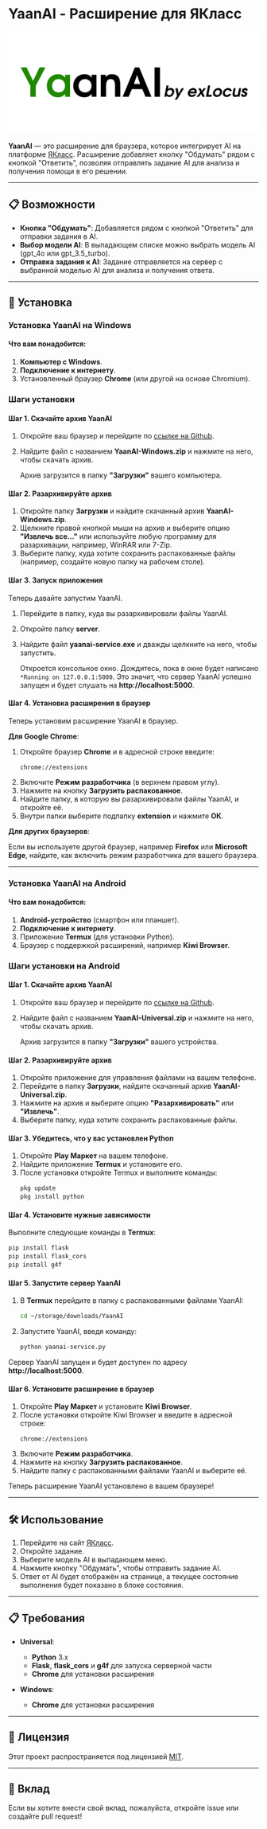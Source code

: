 # YaanAI - Расширение для ЯКласс

![YaanAI Logo](https://github.com/exlocus/project-yaanai/blob/main/YaanAI-README-Images/logo.png)

**YaanAI** — это расширение для браузера, которое интегрирует AI на платформе [ЯКласс](https://www.yaklass.ru). Расширение добавляет кнопку "Обдумать" рядом с кнопкой "Ответить", позволяя отправлять задание AI для анализа и получения помощи в его решении.

---

## 📋 Возможности

- **Кнопка "Обдумать"**: Добавляется рядом с кнопкой "Ответить" для отправки задания в AI.
- **Выбор модели AI**: В выпадающем списке можно выбрать модель AI (gpt_4o или gpt_3.5_turbo).
- **Отправка задания к AI**: Задание отправляется на сервер с выбранной моделью AI для анализа и получения ответа.

---

## 🚀 Установка

### Установка YaanAI на Windows

#### Что вам понадобится:

1. **Компьютер с Windows**.
2. **Подключение к интернету**.
3. Установленный браузер **Chrome** (или другой на основе Chromium).

### Шаги установки

#### Шаг 1. Скачайте архив YaanAI

1. Откройте ваш браузер и перейдите по [ссылке на Github](https://github.com/exlocus/project-yaanai/releases).
2. Найдите файл с названием **YaanAI-Windows.zip** и нажмите на него, чтобы скачать архив.

   Архив загрузится в папку **"Загрузки"** вашего компьютера.

#### Шаг 2. Разархивируйте архив

1. Откройте папку **Загрузки** и найдите скачанный архив **YaanAI-Windows.zip**.
2. Щелкните правой кнопкой мыши на архив и выберите опцию **"Извлечь все..."** или используйте любую программу для разархивации, например, WinRAR или 7-Zip.
3. Выберите папку, куда хотите сохранить распакованные файлы (например, создайте новую папку на рабочем столе).

#### Шаг 3. Запуск приложения

Теперь давайте запустим YaanAI.

1. Перейдите в папку, куда вы разархивировали файлы YaanAI.
2. Откройте папку **server**.
3. Найдите файл **yaanai-service.exe** и дважды щелкните на него, чтобы запустить.

   Откроется консольное окно. Дождитесь, пока в окне будет написано `*Running on 127.0.0.1:5000`. Это значит, что сервер YaanAI успешно запущен и будет слушать на **http://localhost:5000**.

#### Шаг 4. Установка расширения в браузер

Теперь установим расширение YaanAI в браузер.

**Для Google Chrome**:

1. Откройте браузер **Chrome** и в адресной строке введите:
   ```text
   chrome://extensions
   ```
2. Включите **Режим разработчика** (в верхнем правом углу).
3. Нажмите на кнопку **Загрузить распакованное**.
4. Найдите папку, в которую вы разархивировали файлы YaanAI, и откройте её.
5. Внутри папки выберите подпапку **extension** и нажмите **ОК**.

**Для других браузеров**:

Если вы используете другой браузер, например **Firefox** или **Microsoft Edge**, найдите, как включить режим разработчика для вашего браузера.

---

### Установка YaanAI на Android

#### Что вам понадобится:

1. **Android-устройство** (смартфон или планшет).
2. **Подключение к интернету**.
3. Приложение **Termux** (для установки Python).
4. Браузер с поддержкой расширений, например **Kiwi Browser**.

### Шаги установки на Android

#### Шаг 1. Скачайте архив YaanAI

1. Откройте ваш браузер и перейдите по [ссылке на Github](https://github.com/exlocus/project-yaanai/releases).
2. Найдите файл с названием **YaanAI-Universal.zip** и нажмите на него, чтобы скачать архив.

   Архив загрузится в папку **"Загрузки"** вашего устройства.

#### Шаг 2. Разархивируйте архив

1. Откройте приложение для управления файлами на вашем телефоне.
2. Перейдите в папку **Загрузки**, найдите скачанный архив **YaanAI-Universal.zip**.
3. Нажмите на архив и выберите опцию **"Разархивировать"** или **"Извлечь"**.
4. Выберите папку, куда хотите сохранить распакованные файлы.

#### Шаг 3. Убедитесь, что у вас установлен Python

1. Откройте **Play Маркет** на вашем телефоне.
2. Найдите приложение **Termux** и установите его.
3. После установки откройте Termux и выполните команды:
   ```bash
   pkg update
   pkg install python
   ```

#### Шаг 4. Установите нужные зависимости

Выполните следующие команды в **Termux**:

```bash
pip install flask
pip install flask_cors
pip install g4f
```

#### Шаг 5. Запустите сервер YaanAI

1. В **Termux** перейдите в папку с распакованными файлами YaanAI:
   ```bash
   cd ~/storage/downloads/YaanAI
   ```
2. Запустите YaanAI, введя команду:
   ```bash
   python yaanai-service.py
   ```

Сервер YaanAI запущен и будет доступен по адресу **http://localhost:5000**.

#### Шаг 6. Установите расширение в браузер

1. Откройте **Play Маркет** и установите **Kiwi Browser**.
2. После установки откройте Kiwi Browser и введите в адресной строке:
   ```text
   chrome://extensions
   ```
3. Включите **Режим разработчика**.
4. Нажмите на кнопку **Загрузить распакованное**.
5. Найдите папку с распакованными файлами YaanAI и выберите её.

Теперь расширение YaanAI установлено в вашем браузере!

---

## 🛠 Использование

1. Перейдите на сайт [ЯКласс](https://www.yaklass.ru).
2. Откройте задание.
3. Выберите модель AI в выпадающем меню.
4. Нажмите кнопку "Обдумать", чтобы отправить задание AI.
5. Ответ от AI будет отображён на странице, а текущее состояние выполнения будет показано в блоке состояния.

---

## 📋 Требования

- **Universal**:
  - **Python** 3.x
  - **Flask**, **flask_cors** и **g4f** для запуска серверной части
  - **Chrome** для установки расширения

- **Windows**:
  - **Chrome** для установки расширения

---

## 📄 Лицензия

Этот проект распространяется под лицензией [MIT](https://opensource.org/licenses/MIT).

---

## 🤝 Вклад

Если вы хотите внести свой вклад, пожалуйста, откройте issue или создайте pull request!
